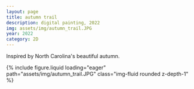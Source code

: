 ```yaml
---
layout: page
title: autumn trail
description: digital painting, 2022
img: assets/img/autumn_trail.JPG
year: 2022
category: 2D
---
```


Inspired by North Carolina's beautiful autumn.

<div class="row">
    <div class="col-sm mt-3 mt-md-0">
        {% include figure.liquid loading="eager" path="assets/img/autumn_trail.JPG" class="img-fluid rounded z-depth-1" %}
    </div>
</div>
